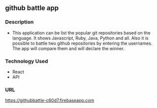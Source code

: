## github battle app

### Description
* This application can be list the popular git repositories based on the language. It shows Javascript, Ruby, Java, Python and all. Also it is possible to battle two github repositories by entering the usernames. The app will compare them and will declare the winner.

### Technology Used
* React
* API

### URL
https://githubbattle-c60d7.firebaseapp.com

